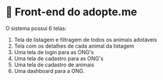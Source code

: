 # 🐾 Front-end do adopte.me

O sistema possui 6 telas:

1. Tela de listagem e filtragem de todos os animais adotáveis
2. Tela com os detalhes de cada animal da listagem
3. Uma tela de login para as ONG's
4. Uma tela de cadastro para as ONG's
5. Uma tela de cadastro de animais
6. Uma dashboard para a ONG.
